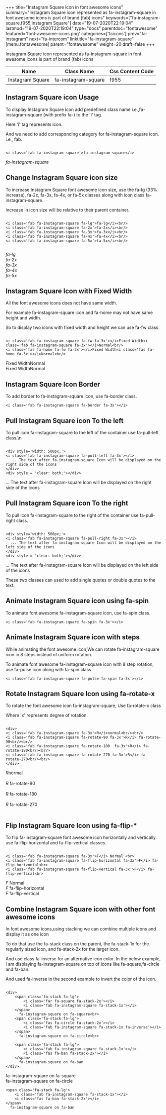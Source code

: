 +++
title="Instagram Square icon in font awesome icons"
summary="Instagram Square icon represented as fa-instagram-square in font awesome icons is part of brand (fab) icons"
keywords=["fa-instagram-square,f955,Instagram Square"]
date="19-07-2020T22:19:04"
lastmod="19-07-2020T22:19:04"
type="docs"
parentdoc="fontawesome"
featured='font-awesome-icons.png'
categories=['faicons']
prev="fa-instagram"
next="fa-intercom"
linktitle="fa-instagram-square"
[menu.fontawesome]
parent="fontawesome"
weight=20
draft=false
+++


Instagram Square icon represented as fa-instagram-square in font awesome icons is part of brand (fab) icons

<div class='table-responsive'><table class='table'><thead><tr><th>Name</th><th>Class Name</th><th>Css Content Code</th></tr></thead><tbody><tr><td>Instagram Square</td><td>fa-instagram-square</td><td>f955</td></tr></tbody></table></div>



## Instagram Square icon Usage

To display Instagram Square icon add predefined class name i.e.,fa-instagram-square (with prefix fa-) to the 'i' tag.

Here 'i' tag represents icon.

And we need to add corresponding category for fa-instagram-square icon. i.e., fab.


```

<i class='fab fa-instagram-square'>fa-instagram-square</i>
```

<i class='fab fa-instagram-square'>fa-instagram-square</i>




## Change Instagram Square icon size
To increase Instagram Square font awesome icon size, use the fa-lg (33% increase), fa-2x, fa-3x, fa-4x, or fa-5x classes along with icon class fa-instagram-square.

Increase in icon size will be relative to their parent container. 

```

<i class='fab fa-instagram-square fa-lg'>fa-lg</i><br/>
<i class='fab fa-instagram-square fa-2x'>fa-2x</i><br/>
<i class='fab fa-instagram-square fa-3x'>fa-3x</i><br/>
<i class='fab fa-instagram-square fa-4x'>fa-4x</i><br/>
<i class='fab fa-instagram-square fa-5x'>fa-5x</i><br/>
            
```

<i class='fab fa-instagram-square fa-lg'>fa-lg</i><br/>
<i class='fab fa-instagram-square fa-2x'>fa-2x</i><br/>
<i class='fab fa-instagram-square fa-3x'>fa-3x</i><br/>
<i class='fab fa-instagram-square fa-4x'>fa-4x</i><br/>
<i class='fab fa-instagram-square fa-5x'>fa-5x</i><br/>
            



## Instagram Square Icon with Fixed Width 

All the font awesome icons does not have same width.

For example fa-instagram-square icon and fa-home may not have same height and width.

So to display two icons with fixed width and height we can use fa-fw class.


```

<i class='fab fa-instagram-square fa-fw fa-3x'></i>Fixed Width<i class='fab fa-instagram-square fa-3x'></i>Normal<br/>
<i class='fas fa-home fa-fw fa-3x'></i>Fixed Width<i class='fas fa-home fa-3x'></i>Normal<br/>
```

<i class='fab fa-instagram-square fa-fw fa-3x'></i>Fixed Width<i class='fab fa-instagram-square fa-3x'></i>Normal<br/>
<i class='fas fa-home fa-fw fa-3x'></i>Fixed Width<i class='fas fa-home fa-3x'></i>Normal<br/>



## Instagram Square Icon Border 

To add border to fa-instagram-square icon, use fa-border class.


```
<i class='fab fa-instagram-square fa-border fa-3x'></i>

```
<i class='fab fa-instagram-square fa-border fa-3x'></i>





## Pull Instagram Square icon To the left

To pull icon fa-instagram-square to the left of the container use fa-pull-left class.\n

```

<div style='width: 500px;'>
<i class='fab fa-instagram-square fa-pull-left fa-3x'></i>
  ... The text after fa-instagram-square Icon will be displayed on the right side of the icons
</div>
<div style = 'clear: both;'></div>
```

<div style='width: 500px;'>
<i class='fab fa-instagram-square fa-pull-left fa-3x'></i>
  ... The text after fa-instagram-square Icon will be displayed on the right side of the icons
</div>
<div style = 'clear: both;'></div>




## Pull Instagram Square icon To the right
To pull icon fa-instagram-square to the right of the container use fa-pull-right class.

```

<div style='width: 500px;'>
<i class='fab fa-instagram-square fa-pull-right fa-3x'></i>
  ... The text after fa-instagram-square Icon will be displayed on the left side of the icons
</div>
<div style = 'clear: both;'></div>
```

<div style='width: 500px;'>
<i class='fab fa-instagram-square fa-pull-right fa-3x'></i>
  ... The text after fa-instagram-square Icon will be displayed on the left side of the icons
</div>
<div style = 'clear: both;'></div>

These two classes can used to add single quotes or double quotes to the text.


## Animate Instagram Square icon using fa-spin
To animate font awesome fa-instagram-square icon, use fa-spin class.

```
<i class='fab fa-instagram-square fa-spin fa-3x'></i>
```
<i class='fab fa-instagram-square fa-spin fa-3x'></i>




## Animate Instagram Square icon with steps
While animating the font awesome icon,We can rotate fa-instagram-square icon in 8 steps instead of uniform rotation.

To animate font awesome fa-instagram-square icon with 8 step rotation, use fa-pulse icon along with fa-spin class.


```
<i class='fab fa-instagram-square fa-pulse fa-spin fa-3x'></i>

```
<i class='fab fa-instagram-square fa-pulse fa-spin fa-3x'></i>





## Rotate Instagram Square Icon using fa-rotate-x
To rotate the font awesome icon fa-instagram-square, Use fa-rotate-x class

Where 'x' represents degree of rotation.


```

<div>
<i class='fab fa-instagram-square fa-3x'>R</i>normal<br/><br/>
<i class='fab fa-instagram-square fa-rotate-90 fa-3x'>R</i> fa-rotate-90<br/><br/> 
<i class='fab fa-instagram-square fa-rotate-180  fa-3x'>R</i> fa-rotate-180<br/><br/> 
<i class='fab fa-instagram-square fa-rotate-270 fa-3x'>R</i> fa-rotate-270<br/><br/>
</div>
```

<div>
<i class='fab fa-instagram-square fa-3x'>R</i>normal<br/><br/>
<i class='fab fa-instagram-square fa-rotate-90 fa-3x'>R</i> fa-rotate-90<br/><br/> 
<i class='fab fa-instagram-square fa-rotate-180  fa-3x'>R</i> fa-rotate-180<br/><br/> 
<i class='fab fa-instagram-square fa-rotate-270 fa-3x'>R</i> fa-rotate-270<br/><br/>
</div>




## Flip Instagram Square Icon using fa-flip-*
To flip fa-instagram-square font awesome icon horizontally and vertically use fa-flip-horizontal and fa-flip-vertical classes. 

```

<i class='fab fa-instagram-square fa-3x'>F</i> Normal <br>
<i class='fab fa-instagram-square fa-flip-horizontal fa-3x'>F</i> fa-flip-horizontal<br>
<i class='fab fa-instagram-square fa-flip-vertical fa-3x'>F</i> fa-flip-vertical<br>
```

<i class='fab fa-instagram-square fa-3x'>F</i> Normal <br>
<i class='fab fa-instagram-square fa-flip-horizontal fa-3x'>F</i> fa-flip-horizontal<br>
<i class='fab fa-instagram-square fa-flip-vertical fa-3x'>F</i> fa-flip-vertical<br>




## Combine Instagram Square icon with other font awesome icons
In font awesome icons,using stacking we can combine multiple icons and display it as one icon 

To do that use the fa-stack class on the parent, the fa-stack-1x for the regularly sized icon, and fa-stack-2x for the larger icon.

And use class fa-inverse for an alternative icon color. 
In the below example, I am displaying fa-instagram-square on top of icons like fa-square,fa-circle and fa-ban.

And used fa-inverse in the second example to invert the color of the icon.

```

<div>
    <span class='fa-stack fa-lg'>
        <i class='far fa-square fa-stack-2x'></i>
        <i class='fab fa-instagram-square fa-stack-1x'></i>
    </span>
      fa-instagram-square on fa-square<br>
    <span class='fa-stack fa-lg'>
        <i class='fas fa-circle fa-stack-2x'></i>
        <i class='fab fa-instagram-square fa-stack-1x fa-inverse'></i>
    </span>
      fa-instagram-square on fa-circle<br>

    <span class='fa-stack fa-lg'>
        <i class='fab fa-instagram-square fa-stack-1x'></i>
        <i class='fas fa-ban fa-stack-2x'></i>
    </span>
      fa-instagram-square on fa-ban
</div>
```

<div>
    <span class='fa-stack fa-lg'>
        <i class='far fa-square fa-stack-2x'></i>
        <i class='fab fa-instagram-square fa-stack-1x'></i>
    </span>
      fa-instagram-square on fa-square<br>
    <span class='fa-stack fa-lg'>
        <i class='fas fa-circle fa-stack-2x'></i>
        <i class='fab fa-instagram-square fa-stack-1x fa-inverse'></i>
    </span>
      fa-instagram-square on fa-circle<br>

    <span class='fa-stack fa-lg'>
        <i class='fab fa-instagram-square fa-stack-1x'></i>
        <i class='fas fa-ban fa-stack-2x'></i>
    </span>
      fa-instagram-square on fa-ban
</div>






